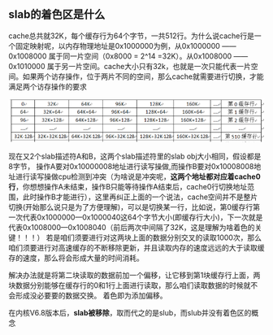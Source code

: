 ## slab的着色区是什么

cache总共就32K，每个缓存行为64个字节，一共512行。为什么说cache行是一个固定映射呢，以内存物理地址是0x1000000为例，从0x1000000 —— 0x1008000 属于同一片空间（0x8000 = 2^14 =32K）。从0x1008000 —— 0x1010000 属于另一片空间。cache大小只有32k，也就是一次只能代表一片空间。如果两个访存操作，位于两片不同的空间，那么cache就需要进行切换，才能满足两个访存操作的要求

![](./image/12.PNG)

现在又2个slab描述符A和B，这两个slab描述符里的slab obj大小相同，假设都是8字节，
操作A要对0x10000008地址进行读写操做,而操作B要对0x10008008地址进行读写操做cpu检测到冲突（为啥说是冲突呢，**这两个地址都对应着cache0行**，你想想操作A未结束，操作B只能等待操作A结束后，cache0行切换地址范围，此时操作B才能进行），这里再纠正上面的一个说法，cache空间并不是整片切换(开始那么说只是为了方便理解)，可以是切换某一行，比如说，第0缓存行第一次代表0x1000000—0x1000040这64个字节大小(即缓存行大小)，下一次就是代表0x1008000—0x1008040（前后两次中间隔了32K，这是理解为啥着色的关键！！！）
若是咱们须要进行对这两块上面的数据分别交叉的读取1000次，那么咱们须要进行对高速缓存的不断移除更新，并且读取内存的速度远远的大于读取缓存的速度，那么将会形成大量的时间消耗。

解决办法就是将第二块读取的数据前加一个偏移，让它移到第1块缓存行上面，两块数据分别能够在缓存行的0和1行上面进行读取，那么咱们读取数据的时候就不会形成没必要要的数据交换。
着色即为添加偏移。

在内核V6.8版本后，**slab被移除**，取而代之的是slub，而slub并没有着色区的概念